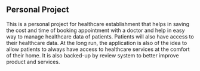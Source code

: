 ## Personal Project
 This is a personal project for healthcare establishment that helps in saving the cost and time of booking appointment with a doctor and help in easy way to manage healthcare data of patients. 
 Patients will also have access to their healthcare data. At the long run, the application is also of the idea to allow patients to always have access to healthcare services at the comfort of their home. 
It is also backed-up by review system to better improve product and services.
